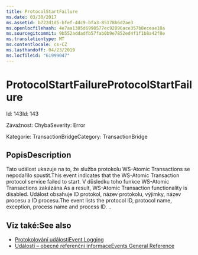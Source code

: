 ```yaml
---
title: ProtocolStartFailure
ms.date: 03/30/2017
ms.assetid: b722d1d5-bfef-4dc9-bfa3-85178b6d2ae3
ms.openlocfilehash: 4e7aa1305d6998577ec92896ace357b8eceae18a
ms.sourcegitcommit: 9b552addadfb57fab0b9e7852ed4f1f1b8a42f8e
ms.translationtype: MT
ms.contentlocale: cs-CZ
ms.lasthandoff: 04/23/2019
ms.locfileid: "61999047"
---
```

# <a name="protocolstartfailure"></a><span data-ttu-id="4a988-102">ProtocolStartFailure</span><span class="sxs-lookup"><span data-stu-id="4a988-102">ProtocolStartFailure</span></span>
<span data-ttu-id="4a988-103">Id: 143</span><span class="sxs-lookup"><span data-stu-id="4a988-103">Id: 143</span></span>  
  
 <span data-ttu-id="4a988-104">Závažnost: Chyba</span><span class="sxs-lookup"><span data-stu-id="4a988-104">Severity: Error</span></span>  
  
 <span data-ttu-id="4a988-105">Kategorie: TransactionBridge</span><span class="sxs-lookup"><span data-stu-id="4a988-105">Category: TransactionBridge</span></span>  
  
## <a name="description"></a><span data-ttu-id="4a988-106">Popis</span><span class="sxs-lookup"><span data-stu-id="4a988-106">Description</span></span>  
 <span data-ttu-id="4a988-107">Tato událost ukazuje na to, že služba protokolu WS-Atomic Transactions se nepodařilo spustit.</span><span class="sxs-lookup"><span data-stu-id="4a988-107">This event indicates that the WS-Atomic Transaction protocol service failed to start.</span></span> <span data-ttu-id="4a988-108">V důsledku toho funkce WS-Atomic Transactions zakázána.</span><span class="sxs-lookup"><span data-stu-id="4a988-108">As a result, WS-Atomic Transaction functionality is disabled.</span></span> <span data-ttu-id="4a988-109">Událost obsahuje ID protokol, název protokolu, výjimky, název procesu a ID procesu.</span><span class="sxs-lookup"><span data-stu-id="4a988-109">The event lists the protocol ID, protocol name, exception, process name and process ID.</span></span> <span data-ttu-id="4a988-110">.</span><span class="sxs-lookup"><span data-stu-id="4a988-110">.</span></span>  
  
## <a name="see-also"></a><span data-ttu-id="4a988-111">Viz také:</span><span class="sxs-lookup"><span data-stu-id="4a988-111">See also</span></span>

- [<span data-ttu-id="4a988-112">Protokolování událostí</span><span class="sxs-lookup"><span data-stu-id="4a988-112">Event Logging</span></span>](../../../../../docs/framework/wcf/diagnostics/event-logging/index.md)
- [<span data-ttu-id="4a988-113">Události – obecné referenční informace</span><span class="sxs-lookup"><span data-stu-id="4a988-113">Events General Reference</span></span>](../../../../../docs/framework/wcf/diagnostics/event-logging/events-general-reference.md)
